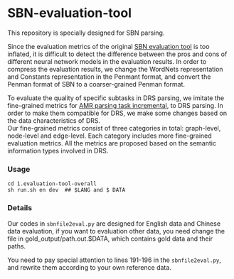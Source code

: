 # SBN-evaluation-tool
This repository is specially designed for SBN parsing.

Since the evaluation metrics of the original [SBN evaluation tool](https://github.com/WPoelman/ud-boxer) is too inflated, it is difficult to detect the difference between the pros and cons of different neural network models in the evaluation results.
In order to compress the evaluation results, we change the WordNets representation and Constants representation in the Penmant format, and convert the Penman format of SBN to a coarser-grained Penman format.

To evaluate the quality of specific subtasks in DRS parsing, we imitate the fine-grained metrics for [AMR parsing task incremental](https://github.com/mdtux89/amr-evaluation), to DRS parsing. 
In order to make them compatible for DRS, we make some changes based on the data characteristics of DRS.  
Our fine-grained metrics consist of three categories in total: graph-level, node-level and edge-level. 
Each category includes more fine-grained evaluation metrics. All the metrics are proposed based on the semantic information types involved in DRS.


### Usage
```
cd 1.evaluation-tool-overall
sh run.sh en dev  ## $LANG and $ DATA
```
### Details

Our codes in ```sbnfile2eval.py``` are designed for English data and Chinese data evaluation, if you want to evaluation other data, you need change the file in gold_output/path.out.$DATA, which contains gold data and their paths. 

You need to pay special attention to lines 191-196 in the ```sbnfile2eval.py```, and rewrite them according to your own reference data.


